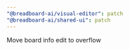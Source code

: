 ```yaml
---
"@breadboard-ai/visual-editor": patch
"@breadboard-ai/shared-ui": patch
---
```


Move board info edit to overflow
